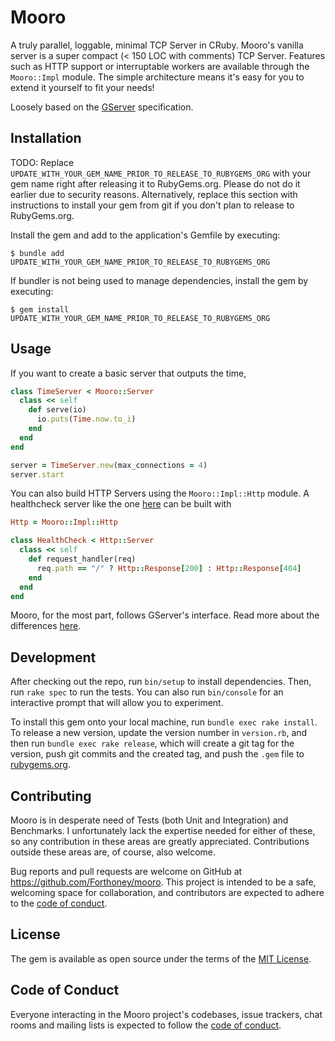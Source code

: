 # Mooro

A truly parallel, loggable, minimal TCP Server in CRuby.
Mooro's vanilla server is a super compact (< 150 LOC with comments) TCP Server.
Features such as HTTP support or interruptable workers are available through the `Mooro::Impl` module.
The simple architecture means it's easy for you to extend it yourself to fit your needs!

Loosely based on the [GServer](https://github.com/ruby/gserver) specification.

## Installation

TODO: Replace `UPDATE_WITH_YOUR_GEM_NAME_PRIOR_TO_RELEASE_TO_RUBYGEMS_ORG` with your gem name right after releasing it to RubyGems.org. Please do not do it earlier due to security reasons. Alternatively, replace this section with instructions to install your gem from git if you don't plan to release to RubyGems.org.

Install the gem and add to the application's Gemfile by executing:

    $ bundle add UPDATE_WITH_YOUR_GEM_NAME_PRIOR_TO_RELEASE_TO_RUBYGEMS_ORG

If bundler is not being used to manage dependencies, install the gem by executing:

    $ gem install UPDATE_WITH_YOUR_GEM_NAME_PRIOR_TO_RELEASE_TO_RUBYGEMS_ORG

## Usage

If you want to create a basic server that outputs the time,
```ruby
class TimeServer < Mooro::Server
  class << self
    def serve(io)
      io.puts(Time.now.to_i)
    end
  end
end

server = TimeServer.new(max_connections = 4)
server.start
```

You can also build HTTP Servers using the `Mooro::Impl::Http` module.
A healthcheck server like the one [here](https://www.mikeperham.com/2023/09/11/ruby-http-server-from-scratch/) can be built with
```ruby
Http = Mooro::Impl::Http

class HealthCheck < Http::Server
  class << self
    def request_handler(req)
      req.path == "/" ? Http::Response[200] : Http::Response[404]
    end
  end
end
```

Mooro, for the most part, follows GServer's interface. Read more about the differences [here](docs/gserver_differences.md).

## Development

After checking out the repo, run `bin/setup` to install dependencies. Then, run `rake spec` to run the tests. You can also run `bin/console` for an interactive prompt that will allow you to experiment.

To install this gem onto your local machine, run `bundle exec rake install`. To release a new version, update the version number in `version.rb`, and then run `bundle exec rake release`, which will create a git tag for the version, push git commits and the created tag, and push the `.gem` file to [rubygems.org](https://rubygems.org).

## Contributing

Mooro is in desperate need of Tests (both Unit and Integration) and Benchmarks.
I unfortunately lack the expertise needed for either of these, so any contribution in these areas are greatly appreciated.
Contributions outside these areas are, of course, also welcome.

Bug reports and pull requests are welcome on GitHub at https://github.com/Forthoney/mooro. This project is intended to be a safe, welcoming space for collaboration, and contributors are expected to adhere to the [code of conduct](https://github.com/Forthoney/mooro/blob/main/CODE_OF_CONDUCT.md).

## License

The gem is available as open source under the terms of the [MIT License](https://opensource.org/licenses/MIT).

## Code of Conduct

Everyone interacting in the Mooro project's codebases, issue trackers, chat rooms and mailing lists is expected to follow the [code of conduct](https://github.com/Forthoney/mooro/blob/main/CODE_OF_CONDUCT.md).
